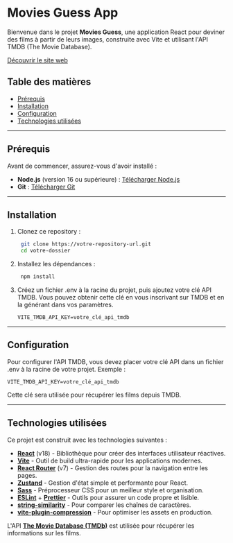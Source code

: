 # Movies Guess App

Bienvenue dans le projet **Movies Guess**, une application React pour deviner des films à partir de leurs images, construite avec Vite et utilisant l'API TMDB (The Movie Database).

[Découvrir le site web](https://movies-guess.netlify.app/) 

## Table des matières

- [Prérequis](#prérequis)
- [Installation](#installation)
- [Configuration](#configuration)
- [Technologies utilisées](#technologies-utilisées)

---

## Prérequis

Avant de commencer, assurez-vous d'avoir installé :

- **Node.js** (version 16 ou supérieure) : [Télécharger Node.js](https://nodejs.org/)
- **Git** : [Télécharger Git](https://git-scm.com/)

---

## Installation

1. Clonez ce repository :

   ```bash
    git clone https://votre-repository-url.git
    cd votre-dossier
   ```

2. Installez les dépendances :

   ```bash
    npm install
   ```

3. Créez un fichier .env à la racine du projet, puis ajoutez votre clé API TMDB. Vous pouvez obtenir cette clé en vous inscrivant sur TMDB et en la générant dans vos paramètres.

   ```env
   VITE_TMDB_API_KEY=votre_clé_api_tmdb
   ```

---

## Configuration

Pour configurer l'API TMDB, vous devez placer votre clé API dans un fichier .env à la racine de votre projet. Exemple :

```env
VITE_TMDB_API_KEY=votre_clé_api_tmdb
```

Cette clé sera utilisée pour récupérer les films depuis TMDB.

---

## Technologies utilisées

Ce projet est construit avec les technologies suivantes :

- **[React](https://react.dev/)** (v18) - Bibliothèque pour créer des interfaces utilisateur réactives.
- **[Vite](https://vitejs.dev/)** - Outil de build ultra-rapide pour les applications modernes.
- **[React Router](https://reactrouter.com/)** (v7) - Gestion des routes pour la navigation entre les pages.
- **[Zustand](https://github.com/pmndrs/zustand)** - Gestion d'état simple et performante pour React.
- **[Sass](https://sass-lang.com/)** - Préprocesseur CSS pour un meilleur style et organisation.
- **[ESLint](https://eslint.org/)** + **[Prettier](https://prettier.io/)** - Outils pour assurer un code propre et lisible.
- **[string-similarity](https://www.npmjs.com/package/string-similarity)** - Pour comparer les chaînes de caractères.
- **[vite-plugin-compression](https://www.npmjs.com/package/vite-plugin-compression)** - Pour optimiser les assets en production.

L'API **[The Movie Database (TMDb)](https://www.themoviedb.org/)** est utilisée pour récupérer les informations sur les films.
